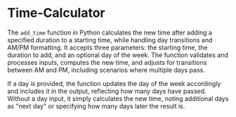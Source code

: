 # Time-Calculator
The `add_time` function in Python calculates the new time after adding a specified duration to a starting time, while handling day transitions and AM/PM formatting. It accepts three parameters: the starting time, the duration to add, and an optional day of the week. The function validates and processes inputs, computes the new time, and adjusts for transitions between AM and PM, including scenarios where multiple days pass. 

If a day is provided, the function updates the day of the week accordingly and includes it in the output, reflecting how many days have passed. Without a day input, it simply calculates the new time, noting additional days as "next day" or specifying how many days later the result is. 
